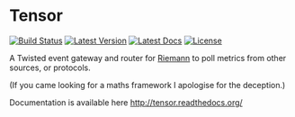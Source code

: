 Tensor
======

[![Build Status](https://travis-ci.org/calston/tensor.png?branch=master)](https://travis-ci.org/calston/tensor) [![Latest Version](https://pypip.in/version/tensor/badge.svg)](https://pypi.python.org/pypi/tensor/) [![Latest Docs](https://readthedocs.org/projects/tensor/badge/?version=latest)](http://tensor.readthedocs.org) [![License](https://pypip.in/license/tensor/badge.svg)](https://raw.githubusercontent.com/calston/tensor/master/LICENSE)

A Twisted event gateway and router for [Riemann](http://riemann.io) to poll
metrics from other sources, or protocols.

(If you came looking for a maths framework I apologise for the deception.)

Documentation is available here http://tensor.readthedocs.org/
